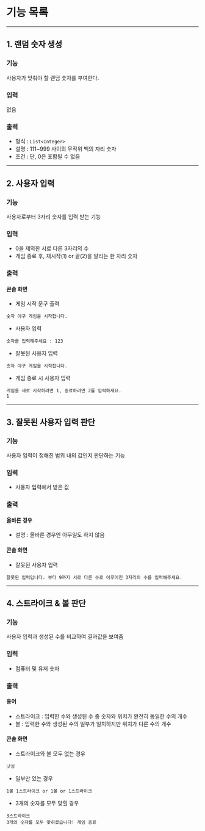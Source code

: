 # 기능 목록

---

## 1. 랜덤 숫자 생성

### 기능

사용자가 맞춰야 할 랜덤 숫자를 부여한다.

### 입력

없음

### 출력

- 형식 : `List<Integer>`
- 설명 : 111~999 사이의 무작위 백의 자리 숫자 
- 조건 : 단, 0은 포함될 수 없음

---

## 2. 사용자 입력 

### 기능

사용자로부터 3자리 숫자를 입력 받는 기능

### 입력

- 0을 제외한 서로 다른 3자리의 수
- 게임 종료 후, 재시작(1) or 끝(2)을 알리는 한 자리 숫자

### 출력

#### 콘솔 화면

- 게임 시작 문구 출력
```
숫자 야구 게임을 시작합니다.
``` 
- 사용자 입력
```
숫자를 입력해주세요 : 123
```
- 잘못된 사용자 입력
```
숫자 야구 게임을 시작합니다.
``` 
- 게임 종료 시 사용자 입력
```
게임을 새로 시작하려면 1, 종료하려면 2를 입력하세요.
1
```

---

## 3. 잘못된 사용자 입력 판단
### 기능

사용자 입력이 정해진 범위 내의 값인지 판단하는 기능

### 입력

- 사용자 입력에서 받은 값

### 출력

#### 올바른 경우

- 설명 : 올바른 경우엔 아무일도 하지 않음

#### 콘솔 화면

- 잘못된 사용자 입력
```
잘못된 입력입니다. 부터 9까지 서로 다른 수로 이루어진 3자리의 수를 입력해주세요.
```

---

## 4. 스트라이크 & 볼 판단

### 기능

사용자 입력과 생성된 수를 비교하여 결과값을 보여줌

### 입력

- 컴퓨터 및 유저 숫자

### 출력
#### 용어
- 스트라이크 : 입력한 수와 생성된 수 중 숫자와 위치가 완전히 동일한 수의 개수
- 볼 : 입력한 수와 생성된 수의 일부가 일치하지만 위치가 다른 수의 개수

#### 콘솔 화면
- 스트라이크와 볼 모두 없는 경우
```
낫싱
```
- 일부만 있는 경우
```
1볼 1스트라이크 or 1볼 or 1스트라이크
```
- 3개의 숫자를 모두 맞힐 경우

```
3스트라이크
3개의 숫자를 모두 맞히셨습니다! 게임 종료
```

